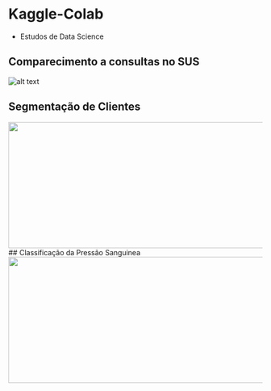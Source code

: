 # Kaggle-Colab
- Estudos de Data Science
## Comparecimento a consultas no SUS
![alt text](https://drive.google.com/uc?id=1Pai_V2a3j1p46uKncPWcHtHjZNyxf4hf)
## Segmentação de Clientes
<img src="https://drive.google.com/uc?id=1KkJS_A5xUE17-oUQ6UfQ29d22ZJFRB4c" width="600" height="250">
## Classificação da Pressão Sanguinea
<img src="https://drive.google.com/uc?id=1A2XlJcv6Erj6H4xR0yMhVjynEAIbwTDT" width="600" height="250">
